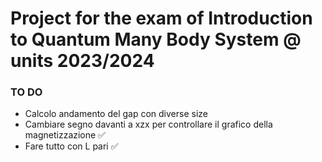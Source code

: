 # Project for the exam of Introduction to Quantum Many Body System @ units 2023/2024

### TO DO
- Calcolo andamento del gap con diverse size 
- Cambiare segno davanti a xzx per controllare il grafico della magnetizzazione ✅
- Fare tutto con L pari ✅
